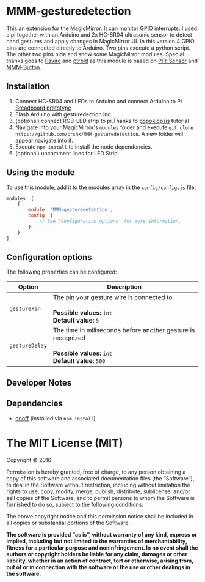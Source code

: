 # MMM-gesturedetection
This an extension for the [MagicMirror](https://github.com/MichMich/MagicMirror). It can monitor GPIO interrupts. I used a pi together with an Arduino and 2x HC-SR04 ultrasonic sensor to detect hand gestures and apply changes in MagicMirror UI.
In this version 4 GPIO pins are connected directly to Arduino. Two pins execute a python script. The other two pins hide and show some MagicMirror modules. 
Special thanks goes to [Paviro](https://github.com/paviro) and [ptrbld](https://github.com/ptrbld) as this module is based on [PIR-Sensor](https://github.com/paviro/MMM-PIR-Sensor) and [MMM-Button](https://github.com/ptrbld/MMM-Button).



## Installation
1. Connect HC-SR04 and LEDs to Arduino and connect Arduino to Pi [Breadboard prototype](http://i.imgur.com/wyho6zg.png)
2. Flash Arduino with gesturedection.ino
3. (optional) connect RGB-LED strip to pi.Thanks to [popoklopsis](http://popoklopsi.github.io/RaspberryPi-LedStrip/#!/) tutorial
4. Navigate into your MagicMirror's `modules` folder and execute `git clone https://github.com/crshx/MMM-gesturedetection`. A new folder will appear navigate into it.
5. Execute `npm install` to install the node dependencies.
6. (optional) uncomment lines for LED Strip


## Using the module

To use this module, add it to the modules array in the `config/config.js` file:
````javascript
modules: [
	{
		module: 'MMM-gesturedetection',
		config: {
			// See 'Configuration options' for more information.
		}
	}
]
````

## Configuration options

The following properties can be configured:


<table width="100%">
	<!-- why, markdown... -->
	<thead>
		<tr>
			<th>Option</th>
			<th width="100%">Description</th>
		</tr>
	<thead>
	<tbody>
		<tr>
			<td><code>gesturePin</code></td>
			<td>The pin your gesture wire is connected to.<br>
				<br><b>Possible values:</b> <code>int</code>
				<br><b>Default value:</b> <code>5</code>
			</td>
		</tr>
		<tr>
			<td><code>gestureDelay</code></td>
			<td>The time in miliseconds before another gesture is recognized<br>
				<br><b>Possible values:</b> <code>int</code>
				<br><b>Default value:</b> <code>500</code>
			</td>
		</tr>
	</tbody>
</table>

## Developer Notes


## Dependencies
- [onoff](https://www.npmjs.com/package/onoff) (installed via `npm install`)

The MIT License (MIT)
=====================

Copyright © 2016 

Permission is hereby granted, free of charge, to any person
obtaining a copy of this software and associated documentation
files (the “Software”), to deal in the Software without
restriction, including without limitation the rights to use,
copy, modify, merge, publish, distribute, sublicense, and/or sell
copies of the Software, and to permit persons to whom the
Software is furnished to do so, subject to the following
conditions:

The above copyright notice and this permission notice shall be
included in all copies or substantial portions of the Software.

**The software is provided “as is”, without warranty of any kind, express or implied, including but not limited to the warranties of merchantability, fitness for a particular purpose and noninfringement. In no event shall the authors or copyright holders be liable for any claim, damages or other liability, whether in an action of contract, tort or otherwise, arising from, out of or in connection with the software or the use or other dealings in the software.**